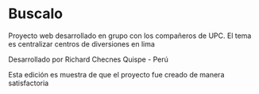 # Buscalo
Proyecto web  desarrollado en grupo con los compañeros de UPC. El tema es centralizar centros de diversiones en lima

Desarrollado por Richard Checnes Quispe - Perú

Esta edición es muestra de que el proyecto fue creado de manera satisfactoria
